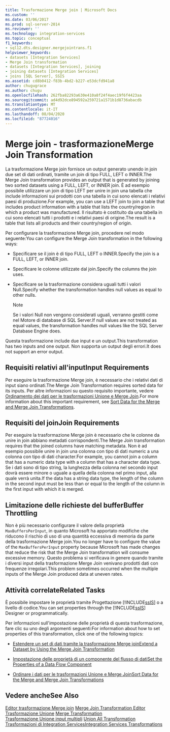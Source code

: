 ```yaml
---
title: Trasformazione Merge join | Microsoft Docs
ms.custom: ''
ms.date: 03/06/2017
ms.prod: sql-server-2014
ms.reviewer: ''
ms.technology: integration-services
ms.topic: conceptual
f1_keywords:
- sql12.dts.designer.mergejointrans.f1
helpviewer_keywords:
- datasets [Integration Services]
- Merge Join transformation
- datasets [Integration Services], joining
- joining datasets [Integration Services]
- joins [SQL Server], SSIS
ms.assetid: cd8b0412-f83b-4bd2-b227-e53dcfd941a8
author: chugugrace
ms.author: chugu
ms.openlocfilehash: 262fba82293a630e410a8f24f4aec19f6f4423aa
ms.sourcegitcommit: ad4d92dce894592a259721a1571b1d8736abacdb
ms.translationtype: MT
ms.contentlocale: it-IT
ms.lasthandoff: 08/04/2020
ms.locfileid: "87724016"
---
```

# <a name="merge-join-transformation"></a><span data-ttu-id="641de-102">Merge join - trasformazione</span><span class="sxs-lookup"><span data-stu-id="641de-102">Merge Join Transformation</span></span>
  <span data-ttu-id="641de-103">La trasformazione Merge join fornisce un output generato unendo in join due set di dati ordinati, tramite un join di tipo FULL, LEFT o INNER.</span><span class="sxs-lookup"><span data-stu-id="641de-103">The Merge Join transformation provides an output that is generated by joining two sorted datasets using a FULL, LEFT, or INNER join.</span></span> <span data-ttu-id="641de-104">È ad esempio possibile utilizzare un join di tipo LEFT per unire in join una tabella che include informazioni sui prodotti con una tabella in cui sono elencati i relativi paesi di produzione.</span><span class="sxs-lookup"><span data-stu-id="641de-104">For example, you can use a LEFT join to join a table that includes product information with a table that lists the country/region in which a product was manufactured.</span></span> <span data-ttu-id="641de-105">Il risultato è costituito da una tabella in cui sono elencati tutti i prodotti e i relativi paesi di origine.</span><span class="sxs-lookup"><span data-stu-id="641de-105">The result is a table that lists all products and their country/region of origin.</span></span>  
  
 <span data-ttu-id="641de-106">Per configurare la trasformazione Merge join, procedere nel modo seguente:</span><span class="sxs-lookup"><span data-stu-id="641de-106">You can configure the Merge Join transformation in the following ways:</span></span>  
  
-   <span data-ttu-id="641de-107">Specificare se il join è di tipo FULL, LEFT o INNER.</span><span class="sxs-lookup"><span data-stu-id="641de-107">Specify the join is a FULL, LEFT, or INNER join.</span></span>  
  
-   <span data-ttu-id="641de-108">Specificare le colonne utilizzate dal join.</span><span class="sxs-lookup"><span data-stu-id="641de-108">Specify the columns the join uses.</span></span>  
  
-   <span data-ttu-id="641de-109">Specificare se la trasformazione considera uguali tutti i valori Null.</span><span class="sxs-lookup"><span data-stu-id="641de-109">Specify whether the transformation handles null values as equal to other nulls.</span></span>  
  
    > [!NOTE]  
    >  <span data-ttu-id="641de-110">Se i valori Null non vengono considerati uguali, verranno gestiti come nel Motore di database di SQL Server.</span><span class="sxs-lookup"><span data-stu-id="641de-110">If null values are not treated as equal values, the transformation handles null values like the SQL Server Database Engine does.</span></span>  
  
 <span data-ttu-id="641de-111">Questa trasformazione include due input e un output.</span><span class="sxs-lookup"><span data-stu-id="641de-111">This transformation has two inputs and one output.</span></span> <span data-ttu-id="641de-112">Non supporta un output degli errori.</span><span class="sxs-lookup"><span data-stu-id="641de-112">It does not support an error output.</span></span>  
  
## <a name="input-requirements"></a><span data-ttu-id="641de-113">Requisiti relativi all'input</span><span class="sxs-lookup"><span data-stu-id="641de-113">Input Requirements</span></span>  
 <span data-ttu-id="641de-114">Per eseguire la trasformazione Merge join, è necessario che i relativi dati di input siano ordinati.</span><span class="sxs-lookup"><span data-stu-id="641de-114">The Merge Join Transformation requires sorted data for its inputs.</span></span> <span data-ttu-id="641de-115">Per altre informazioni su questo requisito importante, vedere [Ordinamento dei dati per le trasformazioni Unione e Merge Join](sort-data-for-the-merge-and-merge-join-transformations.md).</span><span class="sxs-lookup"><span data-stu-id="641de-115">For more information about this important requirement, see [Sort Data for the Merge and Merge Join Transformations](sort-data-for-the-merge-and-merge-join-transformations.md).</span></span>  
  
## <a name="join-requirements"></a><span data-ttu-id="641de-116">Requisiti del join</span><span class="sxs-lookup"><span data-stu-id="641de-116">Join Requirements</span></span>  
 <span data-ttu-id="641de-117">Per eseguire la trasformazione Merge join è necessario che le colonne da unire in join abbiano metadati corrispondenti.</span><span class="sxs-lookup"><span data-stu-id="641de-117">The Merge Join transformation requires that the joined columns have matching metadata.</span></span> <span data-ttu-id="641de-118">Non è ad esempio possibile unire in join una colonna con tipo di dati numeric a una colonna con tipo di dati character.</span><span class="sxs-lookup"><span data-stu-id="641de-118">For example, you cannot join a column that has a numeric data type with a column that has a character data type.</span></span> <span data-ttu-id="641de-119">Se i dati sono di tipo string, la lunghezza della colonna nel secondo input dovrà essere minore o uguale a quella della colonna nel primo input, alla quale verrà unita.</span><span class="sxs-lookup"><span data-stu-id="641de-119">If the data has a string data type, the length of the column in the second input must be less than or equal to the length of the column in the first input with which it is merged.</span></span>  
  
## <a name="buffer-throttling"></a><span data-ttu-id="641de-120">Limitazione delle richieste del buffer</span><span class="sxs-lookup"><span data-stu-id="641de-120">Buffer Throttling</span></span>  
 <span data-ttu-id="641de-121">Non è più necessario configurare il valore della proprietà `MaxBuffersPerInput`, in quanto Microsoft ha apportato modifiche che riducono il rischio di uso di una quantità eccessiva di memoria da parte della trasformazione Merge join.</span><span class="sxs-lookup"><span data-stu-id="641de-121">You no longer have to configure the value of the `MaxBuffersPerInput` property because Microsoft has made changes that reduce the risk that the Merge Join transformation will consume excessive memory.</span></span> <span data-ttu-id="641de-122">Questo problema si verificava in genere quando tramite i diversi input della trasformazione Merge Join venivano prodotti dati con frequenze irregolari.</span><span class="sxs-lookup"><span data-stu-id="641de-122">This problem sometimes occurred when the multiple inputs of the Merge Join produced data at uneven rates.</span></span>  
  
## <a name="related-tasks"></a><span data-ttu-id="641de-123">Attività correlate</span><span class="sxs-lookup"><span data-stu-id="641de-123">Related Tasks</span></span>  
 <span data-ttu-id="641de-124">È possibile impostare le proprietà tramite Progettazione [!INCLUDE[ssIS](../../../includes/ssis-md.md)] o a livello di codice.</span><span class="sxs-lookup"><span data-stu-id="641de-124">You can set properties through the [!INCLUDE[ssIS](../../../includes/ssis-md.md)] Designer or programmatically.</span></span>  
  
 <span data-ttu-id="641de-125">Per informazioni sull'impostazione delle proprietà di questa trasformazione, fare clic su uno degli argomenti seguenti:</span><span class="sxs-lookup"><span data-stu-id="641de-125">For information about how to set properties of this transformation, click one of the following topics:</span></span>  
  
-   [<span data-ttu-id="641de-126">Estendere un set di dati tramite la trasformazione Merge join</span><span class="sxs-lookup"><span data-stu-id="641de-126">Extend a Dataset by Using the Merge Join Transformation</span></span>](merge-join-transformation.md)  
  
-   [<span data-ttu-id="641de-127">Impostazione delle proprietà di un componente del flusso di dati</span><span class="sxs-lookup"><span data-stu-id="641de-127">Set the Properties of a Data Flow Component</span></span>](../set-the-properties-of-a-data-flow-component.md)  
  
-   [<span data-ttu-id="641de-128">Ordinare i dati per le trasformazioni Unione e Merge Join</span><span class="sxs-lookup"><span data-stu-id="641de-128">Sort Data for the Merge and Merge Join Transformations</span></span>](sort-data-for-the-merge-and-merge-join-transformations.md)  
  
## <a name="see-also"></a><span data-ttu-id="641de-129">Vedere anche</span><span class="sxs-lookup"><span data-stu-id="641de-129">See Also</span></span>  
 <span data-ttu-id="641de-130">[Editor trasformazione Merge join](../../merge-join-transformation-editor.md) </span><span class="sxs-lookup"><span data-stu-id="641de-130">[Merge Join Transformation Editor](../../merge-join-transformation-editor.md) </span></span>  
 <span data-ttu-id="641de-131">[Trasformazione Unione](merge-transformation.md) </span><span class="sxs-lookup"><span data-stu-id="641de-131">[Merge Transformation](merge-transformation.md) </span></span>  
 <span data-ttu-id="641de-132">[Trasformazione Unione input multipli](union-all-transformation.md) </span><span class="sxs-lookup"><span data-stu-id="641de-132">[Union All Transformation](union-all-transformation.md) </span></span>  
 [<span data-ttu-id="641de-133">Trasformazioni di Integration Services</span><span class="sxs-lookup"><span data-stu-id="641de-133">Integration Services Transformations</span></span>](integration-services-transformations.md)  
  
  
